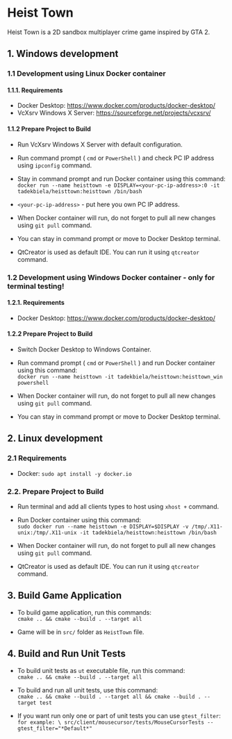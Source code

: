 # Heist Town

Heist Town is a 2D sandbox multiplayer crime game inspired by GTA 2.

## 1. Windows development

### 1.1 Development using Linux Docker container

#### 1.1.1. Requirements

* Docker Desktop: https://www.docker.com/products/docker-desktop/ 
* VcXsrv Windows X Server: https://sourceforge.net/projects/vcxsrv/ 

#### 1.1.2 Prepare Project to Build

* Run VcXsrv Windows X Server with default configuration.
* Run command prompt ( `cmd` or `PowerShell` ) and check PC IP address using `ipconfig` command.
* Stay in command prompt and run Docker container using this command: \
`docker run --name heisttown -e DISPLAY=<your-pc-ip-address>:0 -it tadekbiela/heisttown:heisttown /bin/bash`

* `<your-pc-ip-address>` - put here you own PC IP address.
* When Docker container will run, do not forget to pull all new changes using `git pull` command.
* You can stay in command prompt or move to Docker Desktop terminal.
* QtCreator is used as default IDE. You can run it using `qtcreator` command.

### 1.2 Development using Windows Docker container - only for terminal testing!

#### 1.2.1. Requirements

* Docker Desktop: https://www.docker.com/products/docker-desktop/ 

#### 1.2.2 Prepare Project to Build

* Switch Docker Desktop to Windows Container.
* Run command prompt ( `cmd` or `PowerShell` ) and run Docker container using this command: \
`docker run --name heisttown -it tadekbiela/heisttown:heisttown_win powershell`

* When Docker container will run, do not forget to pull all new changes using `git pull` command.
* You can stay in command prompt or move to Docker Desktop terminal.

## 2. Linux development

### 2.1 Requirements

* Docker: `sudo apt install -y docker.io`

### 2.2. Prepare Project to Build

* Run terminal and add all clients types to host using `xhost +` command.
* Run Docker container using this command: \
`sudo docker run --name heisttown -e DISPLAY=$DISPLAY -v /tmp/.X11-unix:/tmp/.X11-unix -it tadekbiela/heisttown:heisttown /bin/bash`

* When Docker container will run, do not forget to pull all new changes using `git pull` command.
* QtCreator is used as default IDE. You can run it using `qtcreator` command.

## 3. Build Game Application

* To build game application, run this commands: \
`cmake .. && cmake --build . --target all`

* Game will be in `src/` folder as `HeistTown` file.

## 4. Build and Run Unit Tests

* To build unit tests as `ut` executable file, run this command: \
`cmake .. && cmake --build . --target all`

* To build and run all unit tests, use this command: \
`cmake .. && cmake --build . --target all && cmake --build . --target test`

* If you want run only one or part of unit tests you can use `gtest_filter`: \
`for example: \
	src/client/mousecursor/tests/MouseCursorTests --gtest_filter="*Default*"`
